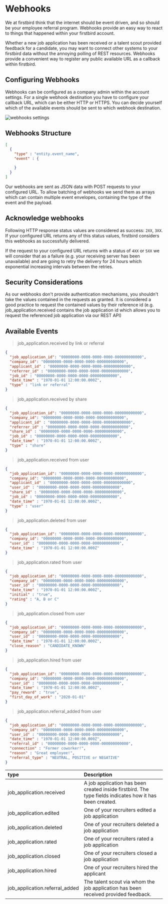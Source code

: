 # Webhooks

We at firstbird think that the internet should be event driven, and so should be your employee referral program.
Webhooks provide an easy way to react to things that happened within your firstbird account.

Whether a new job application has been received or a talent scout provided feedback for a candidate, you may want to
connect other systems to your firstbird data without the annoying polling of REST resources. Webhooks provide a convenient way to register
any public available URL as a callback within firstbird.

## Configuring Webhooks
Webhooks can be configured as a company admin within the account settings. For a single webhook destination you have to configure your callback URL, which can be either HTTP or HTTPS.
You can decide yourself which of the available events should be sent to which webhook destination.

![webhooks settings](images/webhooks_screenshot.png)

## Webhooks Structure

```json
[
  {
    "type" : "entity.event_name",
    "event" : {

    }
  }
]
```

Our webhooks are sent as JSON data with POST requests to your configured URL. To allow batching of webhooks we send them as arrays which can
contain multiple event envelopes, containing the type of the event and the payload.

## Acknowledge webhooks

Following HTTP response status values are considered as success: `2XX`, `3XX`. If your configured URL returns any of this status values, firstbird considers this
webhooks as successfully delivered.

If the request to your configured URL returns with a status of `4XX` or `5XX` we will consider that as a failure (e.g. your receiving server has been unavailable) and
are going to retry the delivery for 24 hours which exponential increasing intervals between the retries.

## Security Considerations
As our webhooks don't provide authentication mechanisms, you shouldn't take the values contained in the requests as granted. It is
considered a good practice to request the contained values by their reference id (e.g. job_application.received contains the job application id
which allows you to request the referenced job application via our REST API)

## Available Events

> job_application.received by link or referral

```json
{
  "job_application_id": "00000000-0000-0000-0000-000000000000",
  "company_id": "00000000-0000-0000-0000-000000000000",
  "applicant_id" : "00000000-0000-0000-0000-000000000000",
  "referrer_id" : "00000000-0000-0000-0000-000000000000",
  "job_id" : "00000000-0000-0000-0000-000000000000",
  "date_time" : "1970-01-01 12:00:00.000Z",
  "type" : "link or referral"
}
```

> job_application.received by share

```json
{
  "job_application_id": "00000000-0000-0000-0000-000000000000",
  "company_id": "00000000-0000-0000-0000-000000000000",
  "applicant_id" : "00000000-0000-0000-0000-000000000000",
  "referrer_id" : "00000000-0000-0000-0000-000000000000",
  "share_id" : "00000000-0000-0000-0000-000000000000",
  "job_id" : "00000000-0000-0000-0000-000000000000",
  "date_time" : "1970-01-01 12:00:00.000Z",
  "type" : "share"
}
```

> job_application.received from user

```json
{
  "job_application_id": "00000000-0000-0000-0000-000000000000",
  "company_id": "00000000-0000-0000-0000-000000000000",
  "applicant_id" : "00000000-0000-0000-0000-000000000000",
  "user_id" : "00000000-0000-0000-0000-000000000000",
  "share_id" : "00000000-0000-0000-0000-000000000000",
  "job_id" : "00000000-0000-0000-0000-000000000000",
  "date_time" : "1970-01-01 12:00:00.000Z",
  "type" : "user"
}
```

> job_application.deleted from user

```json
{
  "job_application_id": "00000000-0000-0000-0000-000000000000",
  "company_id": "00000000-0000-0000-0000-000000000000",
  "user_id" : "00000000-0000-0000-0000-000000000000",
  "date_time" : "1970-01-01 12:00:00.000Z"
}
```

> job_application.rated from user

```json
{
  "job_application_id": "00000000-0000-0000-0000-000000000000",
  "company_id": "00000000-0000-0000-0000-000000000000",
  "user_id" : "00000000-0000-0000-0000-000000000000",
  "date_time" : "1970-01-01 12:00:00.000Z",
  "initial" : "true",
  "rating" : "A, B or C"
}
```

> job_application.closed from user

```json
{
  "job_application_id": "00000000-0000-0000-0000-000000000000",
  "company_id": "00000000-0000-0000-0000-000000000000",
  "user_id" : "00000000-0000-0000-0000-000000000000",
  "date_time" : "1970-01-01 12:00:00.000Z",
  "close_reason" : "CANDIDATE_KNOWN"
}
```

> job_application.hired from user

```json
{
  "job_application_id": "00000000-0000-0000-0000-000000000000",
  "company_id": "00000000-0000-0000-0000-000000000000",
  "user_id" : "00000000-0000-0000-0000-000000000000",
  "date_time" : "1970-01-01 12:00:00.000Z",
  "pay_reward" : "true",
  "first_day_of_work" : "2020-01-01"
}
```

> job_application.referral_added from user

```json
{
  "job_application_id": "00000000-0000-0000-0000-000000000000",
  "company_id": "00000000-0000-0000-0000-000000000000",
  "user_id" : "00000000-0000-0000-0000-000000000000",
  "date_time" : "1970-01-01 12:00:00.000Z",
  "referral_id" : "00000000-0000-0000-0000-000000000000",
  "connection" : "Former coworker!",
  "reason" : "Great employee!",
  "referral_type" : "NEUTRAL, POSITIVE or NEGATIVE"
}
```

| type                           | Description                                                                                             |
|:-------------------------------|:--------------------------------------------------------------------------------------------------------|
| job_application.received       | A job application has been created inside firstbird. The type fields indicates how it has been created. |
| job_application.edited         | One of your recruiters edited a job application                                                         |
| job_application.deleted        | One of your recruiters deleted a job application                                                        |
| job_application.rated          | One of your recruiters rated a job application                                                          |
| job_application.closed         | One of your recruiters closed a job application                                                         |
| job_application.hired          | One of your recruiters hired the applicant                                                              |
| job_application.referral_added | The talent scout via whom the job application has been received provided feedback.                      |
